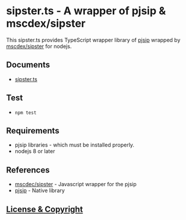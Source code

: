 # sipster.ts - A wrapper of pjsip & mscdex/sipster

This sipster.ts provides TypeScript wrapper library of [pjsip](http://www.pjsip.org) wrapped by [mscdex/sipster](https://github.com/mscdex/sipster) for nodejs.

## Documents
- [sipster.ts](https://minoruta.github.io/sipster.ts/)

## Test
- `npm test`

## Requirements
- pjsip libraries - which must be installed properly.
- nodejs 8 or later

## References
- [mscdec/sipster](https://github.com/mscdex/sipster) - Javascript wrapper for the pjsip
- [pjsip](http://www.pjsip.org) - Native library

## [License & Copyright](./LICENSE)
